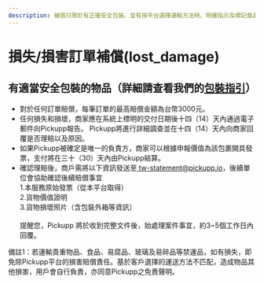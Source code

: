 ```yaml
---
description: 補償只限於有正確安全包裝、並有按平台選擇運輸方法時，明確指示及標記食品、易腐品、玻璃及易碎品的訂單。
---
```


# 損失/損害訂單補償(lost\_damage)

## 有適當安全包裝的物品（詳細請查看我們的[包裝指引](bao-zhuang-zhi-yin-ndd.md)）

* 對於任何訂單賠償，每筆訂單的最高賠償金額為台幣3000元。&#x20;
* 任何損失和損壞，商家應在系統上標明的交付日期後十四（14）天內通過電子郵件向Pickupp報告。 Pickupp將進行詳細調查並在十四（14）天內向商家回覆是否理賠以及原因。
* 如果Pickupp被確定是唯一的負責方，商家可以根據申報價值為該包裹開具發票，支付將在三十（30）天內由Pickupp結算。
* 確認理賠後，商戶需將以下資訊發送至[ ](mailto:tw-cs@pickupp.io)tw-statement@pickupp.io，後續單位會協助確認後續賠償事宜\
  1.本服務原始發票（從本平台取得）\
  2.貨物價值證明\
  3.貨物損壞照片（含包裝外箱等資訊）\
  \
  提醒您，Pickupp 將於收到完整文件後，始處理案件事宜，約3\~5個工作日內回覆。

備註1：若運輸貴重物品、食品、易腐品、玻璃及易碎品等禁運品，如有損失，即免除Pickupp平台的損害賠償責任。基於客戶選擇的運送方法不匹配，造成物品其他損害，用戶會自行負責，亦同意Pickupp之免責聲明。
